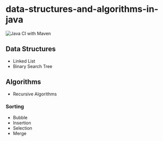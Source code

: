 # data-structures-and-algorithms-in-java

![Java CI with Maven](https://github.com/ianrobrien/data-structures-and-algorithms-in-java/actions/workflows/maven.yml/badge.svg)

## Data Structures

- Linked List
- Binary Search Tree

## Algorithms

- Recursive Algorithms

### Sorting

- Bubble
- Insertion
- Selection
- Merge
